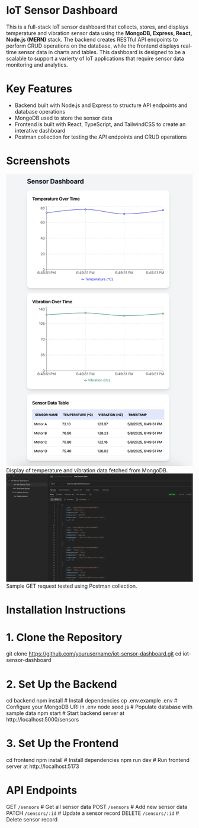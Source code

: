 # IoT Sensor Dashboard

This is a full-stack IoT sensor dashboard that collects, stores, and displays temperature and vibration sensor data using the **MongoDB, Express, React, Node.js (MERN)** stack. The backend creates RESTful API endpoints to perform CRUD operations on the database, while the frontend displays real-time sensor data in charts and tables. This dashboard is designed to be a scalable to support a varierty of IoT applications that require sensor data monitoring and analytics.

# Key Features

- Backend built with Node.js and Express to structure API endpoints and database operations
- MongoDB used to store the sensor data
- Frontend is built with React, TypeScript, and TailwindCSS to create an interative dashboard
- Postman collection for testing the API endpoints and CRUD operations


# Screenshots

<img src="screenshots/dashboard.png" alt="IoT Dashboard Screenshot" width="700"/>
Display of temperature and vibration data fetched from MongoDB.


<img src="screenshots/postman.png" alt="Postman API Testing Screenshot" width="700"/>
Sample GET request tested using Postman collection.


# Installation Instructions

# 1. Clone the Repository
git clone https://github.com/yourusername/iot-sensor-dashboard.git
cd iot-sensor-dashboard

# 2️. Set Up the Backend
cd backend
npm install  # Install dependencies
cp .env.example .env  # Configure your MongoDB URI in .env
node seed.js  # Populate database with sample data
npm start  # Start backend server at http://localhost:5000/sensors

# 3. Set Up the Frontend
cd frontend
npm install  # Install dependencies
npm run dev # Run frontend server at http://localhost:5173


# API Endpoints

GET     `/sensors`      # Get all sensor data
POST    `/sensors`      # Add new sensor data
PATCH   `/sensors/:id`  # Update a sensor record
DELETE  `/sensors/:id`  # Delete sensor record

